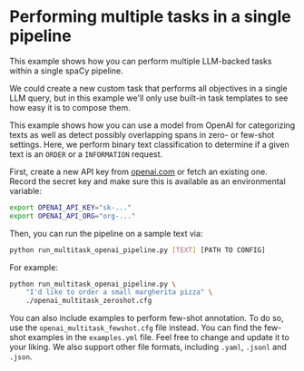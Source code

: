 # Performing multiple tasks in a single pipeline

This example shows how you can perform multiple LLM-backed tasks within
a single spaCy pipeline.

We could create a new custom task that performs all objectives in a single
LLM query, but in this example we'll only use built-in task templates to
see how easy it is to compose them.

This example shows how you can use a model from OpenAI for categorizing texts
as well as detect possibly overlapping spans in zero- or few-shot settings.
Here, we perform binary text classification to determine if a given text
is an `ORDER` or a `INFORMATION` request.

First, create a new API key from
[openai.com](https://platform.openai.com/account/api-keys) or fetch an existing
one. Record the secret key and make sure this is available as an environmental
variable:

```sh
export OPENAI_API_KEY="sk-..."
export OPENAI_API_ORG="org-..."
```

Then, you can run the pipeline on a sample text via:

```sh
python run_multitask_openai_pipeline.py [TEXT] [PATH TO CONFIG]
```

For example:

```sh
python run_multitask_openai_pipeline.py \
    "I'd like to order a small margherita pizza" \
    ./openai_multitask_zeroshot.cfg
```

You can also include examples to perform few-shot annotation. To do so, use the
`openai_multitask_fewshot.cfg` file instead. You can find the few-shot examples in
the `examples.yml` file. Feel free to change and update it to your liking.
We also support other file formats, including `.yaml`, `.jsonl` and `.json`.
